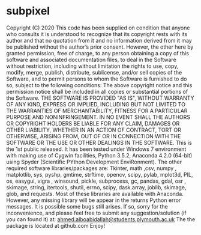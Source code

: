 # subpixel
 Copyright (C) 2020 This code has been supplied on condition that anyone who consults it is understood to recognize that its copyright rests with its author and that no quotation from it and no information derived from it may be published without the author’s prior consent. However, the other here by granted permission, free of charge, to any person obtaining a copy of this software and associated documentation files, to deal in the Software without restriction,  including without limitation the rights to use, copy, modify, merge, publish, distribute, sublicense, and/or sell copies of the Software, and to permit persons to whom the Software is furnished to do so, subject to the following conditions:
 The above copyright notice and this permission notice shall be included in all copies or substantial portions of the Software.
THE SOFTWARE IS PROVIDED "AS IS", WITHOUT WARRANTY OF ANY KIND, EXPRESS OR IMPLIED, INCLUDING BUT NOT LIMITED TO THE WARRANTIES OF MERCHANTABILITY, FITNESS FOR A PARTICULAR PURPOSE AND NONINFRINGEMENT. IN NO EVENT SHALL THE AUTHORS OR COPYRIGHT HOLDERS BE LIABLE FOR ANY CLAIM, DAMAGES OR OTHER LIABILITY, WHETHER IN AN ACTION OF CONTRACT, TORT OR OTHERWISE, ARISING FROM, OUT OF OR IN CONNECTION WITH THE SOFTWARE OR THE USE OR OTHER DEALINGS IN THE SOFTWARE.
   This is the 1st public released. It has been tested under Windows 7 environment with making use of Cygwin facilities, Python 3.5.2, Anaconda 4.2.0 (64-bit) using Spyder (Scientific PYthon Development EnviRonment). The other required software libraries/packages are:
Tkinter, math ,csv, numpy , matplotlib, sys, pyshp, gmtime, strftime, opencv, scipy, pylab,  mplot3d, PIL, os, easygui, vigra , winsound, pickle, subprocess, gc, pandas, gdal, osr , skimage, string, itertools, shutil, errno, scipy, dask.array, joblib, skimage, glob, and requests.
Most of these libraries are available with Anaconda. However, any missing library will be appear in the returns Python error messages. 
It is possible some bugs still arises. If so, sorry for the inconvenience, and please feel free to submit any suggestion/solution (if you can found it) at:
ahmed.alboabidallah@students.plymouth.ac.uk
   The the package is located at github.com
   Enjoy!
